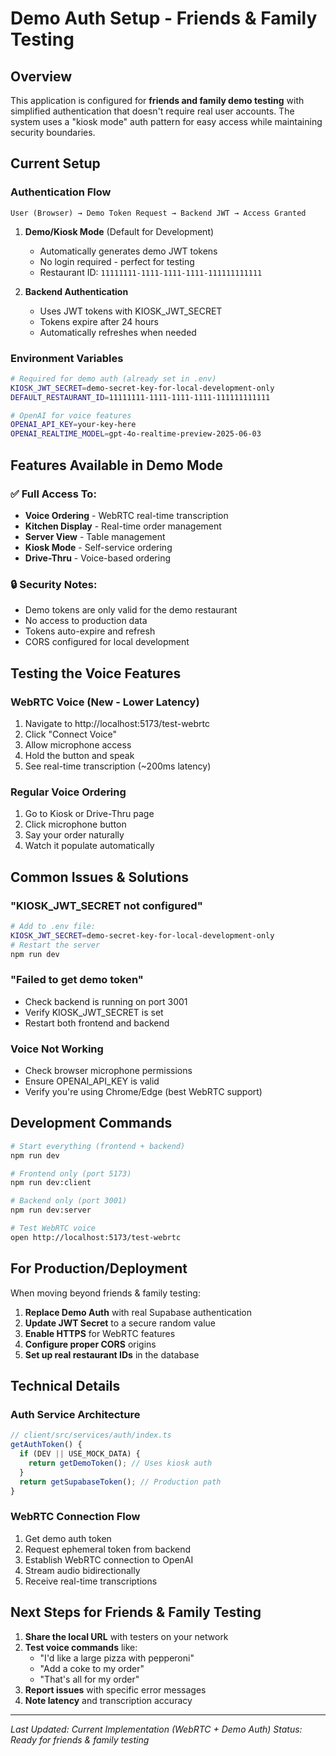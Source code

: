 # Demo Auth Setup - Friends & Family Testing

## Overview

This application is configured for **friends and family demo testing** with simplified authentication that doesn't require real user accounts. The system uses a "kiosk mode" auth pattern for easy access while maintaining security boundaries.

## Current Setup

### Authentication Flow

```
User (Browser) → Demo Token Request → Backend JWT → Access Granted
```

1. **Demo/Kiosk Mode** (Default for Development)
   - Automatically generates demo JWT tokens
   - No login required - perfect for testing
   - Restaurant ID: `11111111-1111-1111-1111-111111111111`

2. **Backend Authentication**
   - Uses JWT tokens with KIOSK_JWT_SECRET
   - Tokens expire after 24 hours
   - Automatically refreshes when needed

### Environment Variables

```bash
# Required for demo auth (already set in .env)
KIOSK_JWT_SECRET=demo-secret-key-for-local-development-only
DEFAULT_RESTAURANT_ID=11111111-1111-1111-1111-111111111111

# OpenAI for voice features
OPENAI_API_KEY=your-key-here
OPENAI_REALTIME_MODEL=gpt-4o-realtime-preview-2025-06-03
```

## Features Available in Demo Mode

### ✅ Full Access To:
- **Voice Ordering** - WebRTC real-time transcription
- **Kitchen Display** - Real-time order management
- **Server View** - Table management
- **Kiosk Mode** - Self-service ordering
- **Drive-Thru** - Voice-based ordering

### 🔒 Security Notes:
- Demo tokens are only valid for the demo restaurant
- No access to production data
- Tokens auto-expire and refresh
- CORS configured for local development

## Testing the Voice Features

### WebRTC Voice (New - Lower Latency)
1. Navigate to http://localhost:5173/test-webrtc
2. Click "Connect Voice"
3. Allow microphone access
4. Hold the button and speak
5. See real-time transcription (~200ms latency)

### Regular Voice Ordering
1. Go to Kiosk or Drive-Thru page
2. Click microphone button
3. Say your order naturally
4. Watch it populate automatically

## Common Issues & Solutions

### "KIOSK_JWT_SECRET not configured"
```bash
# Add to .env file:
KIOSK_JWT_SECRET=demo-secret-key-for-local-development-only
# Restart the server
npm run dev
```

### "Failed to get demo token"
- Check backend is running on port 3001
- Verify KIOSK_JWT_SECRET is set
- Restart both frontend and backend

### Voice Not Working
- Check browser microphone permissions
- Ensure OPENAI_API_KEY is valid
- Verify you're using Chrome/Edge (best WebRTC support)

## Development Commands

```bash
# Start everything (frontend + backend)
npm run dev

# Frontend only (port 5173)
npm run dev:client

# Backend only (port 3001)
npm run dev:server

# Test WebRTC voice
open http://localhost:5173/test-webrtc
```

## For Production/Deployment

When moving beyond friends & family testing:

1. **Replace Demo Auth** with real Supabase authentication
2. **Update JWT Secret** to a secure random value
3. **Enable HTTPS** for WebRTC features
4. **Configure proper CORS** origins
5. **Set up real restaurant IDs** in the database

## Technical Details

### Auth Service Architecture
```typescript
// client/src/services/auth/index.ts
getAuthToken() {
  if (DEV || USE_MOCK_DATA) {
    return getDemoToken(); // Uses kiosk auth
  }
  return getSupabaseToken(); // Production path
}
```

### WebRTC Connection Flow
1. Get demo auth token
2. Request ephemeral token from backend
3. Establish WebRTC connection to OpenAI
4. Stream audio bidirectionally
5. Receive real-time transcriptions

## Next Steps for Friends & Family Testing

1. **Share the local URL** with testers on your network
2. **Test voice commands** like:
   - "I'd like a large pizza with pepperoni"
   - "Add a coke to my order"
   - "That's all for my order"
3. **Report issues** with specific error messages
4. **Note latency** and transcription accuracy

---

*Last Updated: Current Implementation (WebRTC + Demo Auth)*
*Status: Ready for friends & family testing*